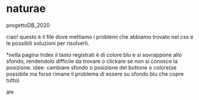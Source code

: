 # naturae
progettoDB_2020

ciao!
questo è il file dove mettiamo i problemi che abbiamo trovato nel css e le possibili soluzioni per risolverli.


*nella pagina Index il tasto registrati è di colore blu e si sovrappone allo sfondo, rendendolo difficile da trovare o clickare se non si conosce la posizione. idee: cambiare sfondo o posizione del bottone o colore(se possibile ma forse rimane il problema di essere su sfondo blu che copre tutto)

ale
